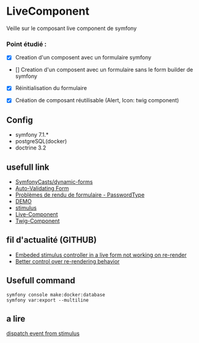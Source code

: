 # LiveComponent

Veille sur le composant live component de symfony
### Point étudié :

- [x] Creation d'un composent avec un formulaire symfony
- [] Creation d'un composent avec un formulaire sans le form builder de symfony
- [x] Réinitialisation du formulaire
- [x] Création de composant réutilisable (Alert, Icon: twig component)


## Config
- symfony 7.1.*
- postgreSQL(docker)
- doctrine 3.2

## usefull link

- [SymfonyCasts/dynamic-forms](https://github.com/SymfonyCasts/dynamic-forms)
- [Auto-Validating Form](https://ux.symfony.com/demos/live-component/auto-validating-form)
- [Problèmes de rendu de formulaire - PasswordType](https://symfony.com/bundles/ux-live-component/current/index.html#form-rendering-problems)
- [DEMO](https://ux.symfony.com/demos)
- [stimulus](https://symfony.com/bundles/StimulusBundle/current/index.html)
- [Live-Component](https://symfony.com/bundles/ux-live-component/current/index.html)
- [Twig-Component](https://symfony.com/bundles/ux-twig-component/current/index.html)

## fil d'actualité (GITHUB)
- [Embeded stimulus controller in a live form not working on re-render](https://github.com/symfony/ux/issues/489)
- [Better control over re-rendering behavior](https://github.com/symfony/ux/issues/490)

## Usefull command

```
symfony console make:docker:database
symfony var:export --multiline 
```

## a lire
[dispatch event from stimulus](https://symfony.com/bundles/ux-live-component/current/index.html#emitting-an-event)
